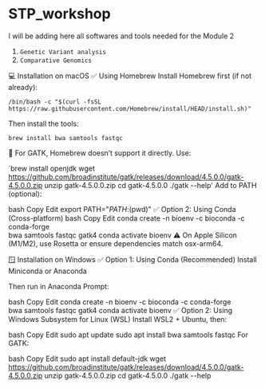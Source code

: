 # STP_workshop

I will be adding here all softwares and tools needed for the Module 2 

1. `Genetic Variant analysis`
2. `Comparative Genomics`

💻 Installation on macOS
✅ Using Homebrew 
Install Homebrew first (if not already):

`/bin/bash -c "$(curl -fsSL https://raw.githubusercontent.com/Homebrew/install/HEAD/install.sh)"`

Then install the tools:

`brew install bwa samtools fastqc`

🔧 For GATK, Homebrew doesn’t support it directly. Use:

`brew install openjdk
wget https://github.com/broadinstitute/gatk/releases/download/4.5.0.0/gatk-4.5.0.0.zip
unzip gatk-4.5.0.0.zip
cd gatk-4.5.0.0
./gatk --help'
Add to PATH (optional):

bash
Copy
Edit
export PATH="$PATH:$(pwd)"
✅ Option 2: Using Conda (Cross-platform)
bash
Copy
Edit
conda create -n bioenv -c bioconda -c conda-forge \
  bwa samtools fastqc gatk4
conda activate bioenv
⚠️ On Apple Silicon (M1/M2), use Rosetta or ensure dependencies match osx-arm64.

🪟 Installation on Windows
✅ Option 1: Using Conda (Recommended)
Install Miniconda or Anaconda

Then run in Anaconda Prompt:

bash
Copy
Edit
conda create -n bioenv -c bioconda -c conda-forge \
  bwa samtools fastqc gatk4
conda activate bioenv
✅ Option 2: Using Windows Subsystem for Linux (WSL)
Install WSL2 + Ubuntu, then:

bash
Copy
Edit
sudo apt update
sudo apt install bwa samtools fastqc
For GATK:

bash
Copy
Edit
sudo apt install default-jdk
wget https://github.com/broadinstitute/gatk/releases/download/4.5.0.0/gatk-4.5.0.0.zip
unzip gatk-4.5.0.0.zip
cd gatk-4.5.0.0
./gatk --help
